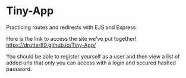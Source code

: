 # Tiny-App
Practicing routes and redirects with EJS and Express


Here is the link to access the site we've put together! https://drutter89.github.io/Tiny-App/

You should be able to register yourself as a user and then view a list of added urls that only you can access with a login and secured hashed password. 
